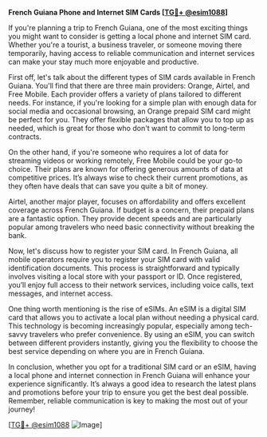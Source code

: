 **French Guiana Phone and Internet SIM Cards [[TG💪+ @esim1088](https://t.me/s/esim1088)]**

If you're planning a trip to French Guiana, one of the most exciting things you might want to consider is getting a local phone and internet SIM card. Whether you're a tourist, a business traveler, or someone moving there temporarily, having access to reliable communication and internet services can make your stay much more enjoyable and productive.

First off, let's talk about the different types of SIM cards available in French Guiana. You'll find that there are three main providers: Orange, Airtel, and Free Mobile. Each provider offers a variety of plans tailored to different needs. For instance, if you're looking for a simple plan with enough data for social media and occasional browsing, an Orange prepaid SIM card might be perfect for you. They offer flexible packages that allow you to top up as needed, which is great for those who don't want to commit to long-term contracts.

On the other hand, if you're someone who requires a lot of data for streaming videos or working remotely, Free Mobile could be your go-to choice. Their plans are known for offering generous amounts of data at competitive prices. It’s always wise to check their current promotions, as they often have deals that can save you quite a bit of money.

Airtel, another major player, focuses on affordability and offers excellent coverage across French Guiana. If budget is a concern, their prepaid plans are a fantastic option. They provide decent speeds and are particularly popular among travelers who need basic connectivity without breaking the bank.

Now, let's discuss how to register your SIM card. In French Guiana, all mobile operators require you to register your SIM card with valid identification documents. This process is straightforward and typically involves visiting a local store with your passport or ID. Once registered, you’ll enjoy full access to their network services, including voice calls, text messages, and internet access.

One thing worth mentioning is the rise of eSIMs. An eSIM is a digital SIM card that allows you to activate a local plan without needing a physical card. This technology is becoming increasingly popular, especially among tech-savvy travelers who prefer convenience. By using an eSIM, you can switch between different providers instantly, giving you the flexibility to choose the best service depending on where you are in French Guiana.

In conclusion, whether you opt for a traditional SIM card or an eSIM, having a local phone and internet connection in French Guiana will enhance your experience significantly. It’s always a good idea to research the latest plans and promotions before your trip to ensure you get the best deal possible. Remember, reliable communication is key to making the most out of your journey!

[[TG💪+ @esim1088](https://t.me/s/esim1088) ![Image](https://i.postimg.cc/Y0z9fWf4/image.png)]